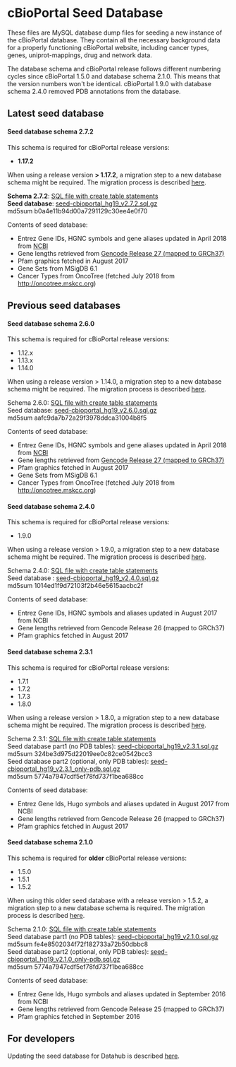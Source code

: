 # cBioPortal Seed Database

These files are MySQL database dump files for seeding a new instance of the cBioPortal database. They contain all the necessary background data for a properly functioning cBioPortal website, including cancer types, genes, uniprot-mappings, drug and network data.

The database schema and cBioPortal release follows different numbering cycles since cBioPortal 1.5.0 and database schema 2.1.0. This means that the version numbers won't be identical. cBioPortal 1.9.0 with database schema 2.4.0 removed PDB annotations from the database.

## Latest seed database
#### Seed database schema 2.7.2

This schema is required for cBioPortal release versions:
- **1.17.2**

When using a release version **> 1.17.2**, a migration step to a new database schema might be required. The migration process is described [here](https://github.com/cBioPortal/cbioportal/blob/master/docs/Updating-your-cBioPortal-installation.md#running-the-migration-script).

**Schema 2.7.2**: [SQL file with create table statements](https://raw.githubusercontent.com/cBioPortal/cbioportal/v1.17.2/db-scripts/src/main/resources/cgds.sql)<br>
**Seed database**: [seed-cbioportal_hg19_v2.7.2.sql.gz](https://github.com/cBioPortal/datahub/raw/master/seedDB/seed-cbioportal_hg19_v2.7.2.sql.gz)<br>
md5sum b0a4e11b94d00a7291129c30ee4e0f70

Contents of seed database:
- Entrez Gene IDs, HGNC symbols and gene aliases updated in April 2018 from [NCBI](ftp://ftp.ncbi.nih.gov/gene/DATA/GENE_INFO/Mammalia/Homo_sapiens.gene_info.gz)
- Gene lengths retrieved from [Gencode Release 27 (mapped to GRCh37)](https://www.gencodegenes.org/releases/27lift37.html)
- Pfam graphics fetched in August 2017
- Gene Sets from MSigDB 6.1
- Cancer Types from OncoTree (fetched July 2018 from http://oncotree.mskcc.org)

## Previous seed databases
#### Seed database schema 2.6.0

This schema is required for cBioPortal release versions:
- 1.12.x
- 1.13.x
- 1.14.0

When using a release version > 1.14.0, a migration step to a new database schema might be required. The migration process is described [here](https://github.com/cBioPortal/cbioportal/blob/master/docs/Updating-your-cBioPortal-installation.md#running-the-migration-script).

Schema 2.6.0: [SQL file with create table statements](https://raw.githubusercontent.com/cBioPortal/cbioportal/v1.13.1/db-scripts/src/main/resources/cgds.sql)<br>
Seed database: [seed-cbioportal_hg19_v2.6.0.sql.gz](https://github.com/cBioPortal/datahub/raw/219cf5fc9a553dbc2bfa28a18283087def4a5cf4/seedDB/seed-cbioportal_hg19_v2.6.0.sql.gz)<br>
md5sum aafc9da7b72a29f3978ddca31004b8f5

Contents of seed database:
- Entrez Gene IDs, HGNC symbols and gene aliases updated in April 2018 from [NCBI](ftp://ftp.ncbi.nih.gov/gene/DATA/GENE_INFO/Mammalia/Homo_sapiens.gene_info.gz)
- Gene lengths retrieved from [Gencode Release 27 (mapped to GRCh37)](https://www.gencodegenes.org/releases/27lift37.html)
- Pfam graphics fetched in August 2017
- Gene Sets from MSigDB 6.1
- Cancer Types from OncoTree (fetched July 2018 from http://oncotree.mskcc.org)

#### Seed database schema 2.4.0

This schema is required for cBioPortal release versions:
- 1.9.0

When using a release version > 1.9.0, a migration step to a new database schema might be required. The migration process is described [here](https://github.com/cBioPortal/cbioportal/blob/master/docs/Updating-your-cBioPortal-installation.md#running-the-migration-script).

Schema 2.4.0: [SQL file with create table statements](https://raw.githubusercontent.com/cBioPortal/cbioportal/v1.9.0/db-scripts/src/main/resources/cgds.sql)<br>
Seed database : [seed-cbioportal_hg19_v2.4.0.sql.gz](https://github.com/cBioPortal/datahub/raw/b9662010756188a18051c983b8c445dd033703a9/seedDB/seed-cbioportal_hg19_v2.4.0.sql.gz)<br>
md5sum 1014ed1f9d72103f2b46e5615aacbc2f

Contents of seed database:
- Entrez Gene IDs, HGNC symbols and aliases updated in August 2017 from NCBI
- Gene lengths retrieved from Gencode Release 26 (mapped to GRCh37)
- Pfam graphics fetched in August 2017

#### Seed database schema 2.3.1

This schema is required for cBioPortal release versions:
- 1.7.1
- 1.7.2
- 1.7.3
- 1.8.0

When using a release version > 1.8.0, a migration step to a new database schema might be required. The migration process is described [here](https://github.com/cBioPortal/cbioportal/blob/master/docs/Updating-your-cBioPortal-installation.md#running-the-migration-script).

Schema 2.3.1: [SQL file with create table statements](https://raw.githubusercontent.com/cBioPortal/cbioportal/v1.7.3/db-scripts/src/main/resources/cgds.sql)<br>
Seed database part1 (no PDB tables): [seed-cbioportal_hg19_v2.3.1.sql.gz](https://github.com/cBioPortal/datahub/raw/285f60974a28940fe9a8f16d4e08d83a5ceb0085/seedDB/seed-cbioportal_hg19_v2.3.1.sql.gz)<br>
md5sum 324be3d975d22019ee0c82ce0542bcc3 <br>
Seed database part2 (optional, only PDB tables): [seed-cbioportal_hg19_v2.3.1_only-pdb.sql.gz](https://github.com/cBioPortal/datahub/raw/755548060edd3ce9d90f56369f5498d85ab3de1d/seedDB/seed-cbioportal_hg19_v2.3.1_only-pdb.sql.gz)<br>
md5sum 5774a7947cdf5ef78fd737f1bea688cc

Contents of seed database:
- Entrez Gene Ids, Hugo symbols and aliases updated in August 2017 from NCBI
- Gene lengths retrieved from Gencode Release 26 (mapped to GRCh37)
- Pfam graphics fetched in August 2017

#### Seed database schema 2.1.0

This schema is required for **older** cBioPortal release versions:
- 1.5.0
- 1.5.1
- 1.5.2

When using this older seed database with a release version > 1.5.2, a migration step to a new database schema is required. The migration process is described [here](https://github.com/cBioPortal/cbioportal/blob/master/docs/Updating-your-cBioPortal-installation.md#running-the-migration-script).

Schema 2.1.0: [SQL file with create table statements](https://raw.githubusercontent.com/cBioPortal/cbioportal/v1.5.1/db-scripts/src/main/resources/cgds.sql)<br>
Seed database part1 (no PDB tables): [seed-cbioportal_hg19_v2.1.0.sql.gz](https://github.com/cBioPortal/datahub/raw/84fd66daf8325ad9721895d1cc503653686de15e/seedDB/seed-cbioportal_hg19_v2.1.0.sql.gz)<br>
md5sum fe4e8502034f72f182733a72b50dbbc8 <br>
Seed database part2 (optional, only PDB tables): [seed-cbioportal_hg19_v2.1.0_only-pdb.sql.gz](https://github.com/cBioPortal/datahub/raw/84fd66daf8325ad9721895d1cc503653686de15e/seedDB/seed-cbioportal_hg19_v2.1.0_only-pdb.sql.gz)<br>
md5sum 5774a7947cdf5ef78fd737f1bea688cc

Contents of seed database:
- Entrez Gene Ids, Hugo symbols and aliases updated in September 2016 from NCBI
- Gene lengths retrieved from Gencode Release 25 (mapped to GRCh37)
- Pfam graphics fetched in September 2016

## For developers
Updating the seed database for Datahub is described [here](Update-Seed-Database.md).
